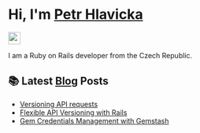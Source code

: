# Hi, I'm [Petr Hlavicka](https://petr.codes/)

<p>
  <a rel="me" href="https://ruby.social/@citronak"><img src="https://img.shields.io/badge/Mastodon-%23595aff.svg?&style=for-the-badge&logo=mastodon&logoColor=white" height=25></a>
</p>

I am a Ruby on Rails developer from the Czech Republic.

## 📚 Latest [Blog](https://petr.codes/blog/) Posts

<!-- BLOG-POST-LIST:START -->
- [Versioning API requests](https://petr.codes/blog/rails/versioning-api-requests/)
- [Flexible API Versioning with Rails](https://petr.codes/blog/rails/flexible-api-versioning-with-rails/)
- [Gem Credentials Management with Gemstash](https://petr.codes/blog/ruby/gem-credentials-management-with-gemstash/)
<!-- BLOG-POST-LIST:END -->
